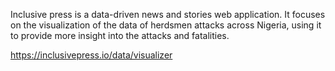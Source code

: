 Inclusive press is a data-driven news and stories web application. It focuses on the visualization of the data of herdsmen attacks across Nigeria, using it to provide more insight into the attacks and fatalities.

https://inclusivepress.io/data/visualizer
